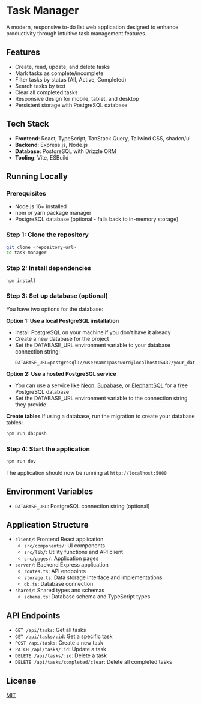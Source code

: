 # Task Manager

A modern, responsive to-do list web application designed to enhance productivity through intuitive task management features.

## Features

- Create, read, update, and delete tasks
- Mark tasks as complete/incomplete
- Filter tasks by status (All, Active, Completed)
- Search tasks by text
- Clear all completed tasks
- Responsive design for mobile, tablet, and desktop
- Persistent storage with PostgreSQL database

## Tech Stack

- **Frontend**: React, TypeScript, TanStack Query, Tailwind CSS, shadcn/ui
- **Backend**: Express.js, Node.js
- **Database**: PostgreSQL with Drizzle ORM
- **Tooling**: Vite, ESBuild

## Running Locally

### Prerequisites

- Node.js 16+ installed
- npm or yarn package manager
- PostgreSQL database (optional - falls back to in-memory storage)

### Step 1: Clone the repository

```bash
git clone <repository-url>
cd task-manager
```

### Step 2: Install dependencies

```bash
npm install
```

### Step 3: Set up database (optional)

You have two options for the database:

**Option 1: Use a local PostgreSQL installation**
- Install PostgreSQL on your machine if you don't have it already
- Create a new database for the project
- Set the DATABASE_URL environment variable to your database connection string:
  ```
  DATABASE_URL=postgresql://username:password@localhost:5432/your_database_name
  ```

**Option 2: Use a hosted PostgreSQL service**
- You can use a service like [Neon](https://neon.tech/), [Supabase](https://supabase.com/), or [ElephantSQL](https://www.elephantsql.com/) for a free PostgreSQL database
- Set the DATABASE_URL environment variable to the connection string they provide

**Create tables**
If using a database, run the migration to create your database tables:
```bash
npm run db:push
```

### Step 4: Start the application

```bash
npm run dev
```

The application should now be running at `http://localhost:5000`

## Environment Variables

- `DATABASE_URL`: PostgreSQL connection string (optional)

## Application Structure

- `client/`: Frontend React application
  - `src/components/`: UI components
  - `src/lib/`: Utility functions and API client
  - `src/pages/`: Application pages
- `server/`: Backend Express application
  - `routes.ts`: API endpoints
  - `storage.ts`: Data storage interface and implementations
  - `db.ts`: Database connection
- `shared/`: Shared types and schemas
  - `schema.ts`: Database schema and TypeScript types

## API Endpoints

- `GET /api/tasks`: Get all tasks
- `GET /api/tasks/:id`: Get a specific task
- `POST /api/tasks`: Create a new task
- `PATCH /api/tasks/:id`: Update a task
- `DELETE /api/tasks/:id`: Delete a task
- `DELETE /api/tasks/completed/clear`: Delete all completed tasks

## License

[MIT](LICENSE)